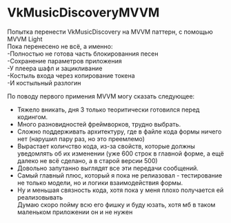# VkMusicDiscoveryMVVM
Попытка перенести VkMusicDiscovery на MVVM паттерн, с помощью MVVM Light  
Пока перенесено не всё, а именно:  
-Полностью не готова часть блокированния песен  
-Сохранение параметров приложения  
-У плеера шафл и зацикливание  
-Костыль входа через копирование токена  
-И костыльный разлогин  

По поводу первого примения MVVM могу сказать следующее:
- Тяжело вникать, дня 3 только теоритически готовился перед кодингом.  
- Много разновидностей фреймворков, трудно выбрать.  
- Сложно поддерживать архитектуру, где в файле кода формы ничего нет (нарушил пару раз, но это преемлемо)  
- Вырастает количство кода, из-за свойств, которые должны уведомлять об их изменении (уже 600 строк в главной форме, а ещё далеко не всё сделано, а в старой версии 500)  
- Довольно запутанно выглядят все эти передачи сообщений.  
- Самый главный плюс, который я пока не релиазовал - тестирование не только модели, но и логики взаимодействия формы.  
- Ну и меньшая связность кода, хотя пока у меня плохо получается ей реализовывать  
Думаю скоро пойму всю его фишку и буду юзать, хотя мб в таком маленьком приложении он и не нужен  
